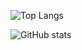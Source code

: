 ![Top Langs](https://github-readme-stats.vercel.app/api/top-langs/?username=gyuya&layout=compact)

![GitHub stats](https://github-readme-stats.vercel.app/api?username=너의아이디&show_icons=true)
